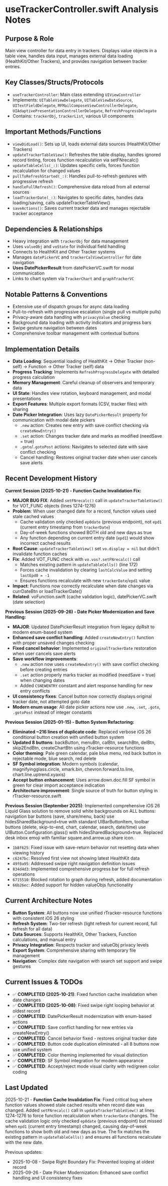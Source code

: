 # useTrackerController.swift Analysis Notes

## Purpose & Role
Main view controller for data entry in trackers. Displays value objects in a table view, handles data input, manages external data loading (HealthKit/Other Trackers), and provides navigation between tracker entries.

## Key Classes/Structs/Protocols
- `useTrackerController`: Main class extending `UIViewController`
- Implements: `UITableViewDelegate`, `UITableViewDataSource`, `UITextFieldDelegate`, `MFMailComposeViewControllerDelegate`, `UIAdaptivePresentationControllerDelegate`, `RefreshProgressDelegate`
- Contains: `trackerObj`, `trackerList`, various UI components

## Important Methods/Functions
- `viewDidLoad()`: Sets up UI, loads external data sources (HealthKit/Other Trackers)
- `updateTrackerTableView()`: Refreshes the table display, handles ignored record tinting, forces function recalculation via setFNrecalc()
- `updateTableCells(_:)`: Updates specific cells, forces function recalculation for changed values
- `pullToRefreshStarted(_:)`: Handles pull-to-refresh gestures with progressive refresh
- `handleFullRefresh()`: Comprehensive data reload from all external sources
- `loadTrackerDate(_:)`: Navigates to specific dates, handles data loading/saving, calls updateTrackerTableView()
- `saveActions()`: Saves current tracker data and manages rejectable tracker acceptance

## Dependencies & Relationships
- Heavy integration with `trackerObj` for data management
- Uses `valueObj` and `voState` for individual field handling
- Connects to HealthKit and Other Tracker systems
- Manages `datePickerVC` and `trackerCalViewController` for date navigation
- **Uses DatePickerResult** from datePickerVC.swift for modal communication
- Links to chart system via `TrackerChart` and `graphTrackerVC`

## Notable Patterns & Conventions
- Extensive use of dispatch groups for async data loading
- Pull-to-refresh with progressive escalation (single pull vs multiple pulls)
- Privacy-aware data handling with `privacyValue` checking
- Background data loading with activity indicators and progress bars
- Swipe gesture navigation between dates
- Comprehensive toolbar management with contextual buttons

## Implementation Details
- **Data Loading**: Sequential loading of HealthKit → Other Tracker (non-self) → Function → Other Tracker (self) data
- **Progress Tracking**: Implements `RefreshProgressDelegate` with detailed progress calculation
- **Memory Management**: Careful cleanup of observers and temporary data
- **UI State**: Handles view rotation, keyboard management, and modal presentations
- **Export Features**: Multiple export formats (CSV, tracker files) with sharing
- **Date Picker Integration**: Uses lazy `DatePickerResult` property for communication with modal date pickers
  - `.new` action: Creates new entry with save conflict checking via `createNewEntry()`
  - `.set` action: Changes tracker date and marks as modified (needSave = true)
  - `.goto`/`.gotoPost` actions: Navigates to selected date with save conflict checking
  - Cancel handling: Restores original tracker date when user cancels save alerts

## Recent Development History
**Current Session (2025-10-21) - Function Cache Invalidation Fix:**
- **MAJOR BUG FIX**: Added `setFNrecalc()` call in `updateTrackerTableView()` for VOT_FUNC objects (lines 1274-1276)
- **Problem**: When user changed date for a record, function values used stale cached values
  - Cache validation only checked `ep0date` (previous endpoint), not `epd1` (current entry timestamp from `trackerDate`)
  - Day-of-week functions showed BOTH old and new days as true
  - Any function depending on current entry date (`epd1`) would show incorrect cached results
- **Root Cause**: `updateTrackerTableView()` set `vo.display = nil` but didn't invalidate function caches
- **Fix**: Added VOT_FUNC check with `vo.vos?.setFNrecalc()` call
  - Matches existing pattern in `updateTableCells()` (line 172)
  - Forces cache invalidation by clearing `lastCalcValue` and setting `lastEpd0 = -1`
  - Ensures functions recalculate with new `trackerDate`/`epd1` value
- **Impact**: Functions now correctly recalculate when date changes via currDateBtn or loadTrackerDate()
- **Related**: voFunction.swift (cache validation logic), datePickerVC.swift (date selection)

**Previous Session (2025-09-26) - Date Picker Modernization and Save Handling:**
- **MAJOR**: Updated DatePickerResult integration from legacy dpRslt to modern enum-based system
- **Enhanced save conflict handling**: Added `createNewEntry()` function with proper unsaved changes checking
- **Fixed cancel behavior**: Implemented `originalTrackerDate` restoration when user cancels save alerts
- **Save workflow improvements**:
  - `.new` action now uses `createNewEntry()` with save conflict checking before creating entries
  - `.set` action properly marks tracker as modified (needSave = true) when changing dates
  - Added `CSNEWENTRY` constant and alert response handling for new entry conflicts
- **UI consistency fixes**: Cancel button now correctly displays original tracker date, not attempted goto date
- **Modern enum usage**: All date picker actions now use `.new`, `.set`, `.goto`, `.gotoPost` instead of integer constants

**Previous Session (2025-01-15) - Button System Refactoring:**
- **Eliminated ~216 lines of duplicate code**: Replaced verbose iOS 26 conditional button creation with unified button system
- **Updated 8 buttons**: backButton, menuBtn, calBtn, searchBtn, delBtn, skip2EndBtn, createChartBtn using rTracker-resource functions
- **Color theming**: Pale green calendar, pale blue menu, red back button in rejectable mode, blue search, red delete
- **SF Symbol integration**: Modern symbols (calendar, magnifyingglass.circle, xmark.bin, chevron.forward.to.line, chart.line.uptrend.xyaxis)
- **Accept button enhancement**: Uses arrow.down.doc.fill SF symbol in green for clear import acceptance indication
- **Architecture improvement**: Single source of truth for button styling in rTracker-resource.swift

**Previous Session (September 2025)**: Implemented comprehensive iOS 26 Liquid Glass solution to remove solid white backgrounds on ALL buttons: navigation bar buttons (save, share/menu, back) use hidesSharedBackground=true with standard UIBarButtonItem, toolbar buttons (delete, skip-to-end, chart, calendar, search, date/time) use UIButton.Configuration.glass() with hidesSharedBackground=true. Replaced desk inbox emoji with familiar square.and.arrow.up share icon.
- `1b8f625`: Fixed issue with save-return behavior not resetting data when viewing history
- `c6247bc`: Resolved first view not showing latest HealthKit data
- `49f0a95`: Addressed swipe right navigation definition issues
- `834d4d3`: Implemented comprehensive progress bar for full refresh operations
- `6715510`: Blocked rotation to graph during refresh, added documentation
- `66b26ec`: Added support for hidden valueObjs functionality

## Current Architecture Notes
- **Button System**: All buttons now use unified rTracker-resource functions with consistent iOS 26 styling
- **Refresh System**: Two-tier refresh (light refresh for current record, full refresh for all data)
- **Data Sources**: Supports HealthKit, Other Trackers, Function calculations, and manual entry
- **Privacy Integration**: Respects tracker and valueObj privacy levels
- **Export System**: Comprehensive sharing with temporary file management
- **Navigation**: Complex date navigation with search set support and swipe gestures

## Current Issues & TODOs
- ✅ **COMPLETED (2025-10-21)**: Fixed function cache invalidation when date changes
- ✅ **COMPLETED (2025-10-08)**: Fixed swipe right looping behavior at oldest record
- ✅ **COMPLETED**: DatePickerResult modernization with enum-based actions
- ✅ **COMPLETED**: Save conflict handling for new entries via createNewEntry()
- ✅ **COMPLETED**: Cancel behavior fixed - restores original tracker date
- ✅ **COMPLETED**: Button code duplication eliminated - all 8 buttons now use unified system
- ✅ **COMPLETED**: Color theming implemented for visual distinction
- ✅ **COMPLETED**: SF Symbol integration for modern appearance
- ✅ **COMPLETED**: Accept/reject mode visual clarity with red/green color coding

## Last Updated
2025-10-21 - **Function Cache Invalidation Fix**: Fixed critical bug where function values showed stale cached results when record date was changed. Added `setFNrecalc()` call in `updateTrackerTableView()` at lines 1274-1276 to force function recalculation when `trackerDate` changes. The cache validation logic only checked `ep0date` (previous endpoint) but missed when `epd1` (current entry timestamp) changed, causing day-of-week functions to show both old and new days as true. The fix matches the existing pattern in `updateTableCells()` and ensures all functions recalculate with the new date.

Previous updates:
- 2025-10-08 - Swipe Right Boundary Fix: Prevented looping at oldest record
- 2025-09-26 - Date Picker Modernization: Enhanced save conflict handling and UI consistency fixes